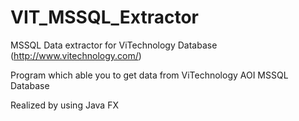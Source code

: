 # VIT_MSSQL_Extractor
MSSQL Data extractor for ViTechnology Database (http://www.vitechnology.com/) 

Program which able you to get data from ViTechnology AOI MSSQL Database

Realized by using Java FX
